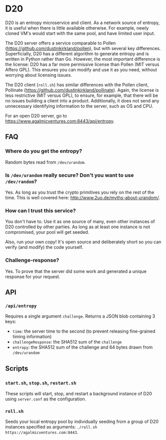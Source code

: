 # D20
D20 is an entropy microservice and client. As a network source of entropy, it is useful when there is little available otherwise. For example, newly cloned VM's would start with the same pool, and have limited user input.

The D20 server offers a service comparable to Pollen (https://github.com/dustinkirkland/pollen), but with several key differences. Superficially, D20 has a different algorithm to generate entropy and is written in Python rather than Go. However, the most important difference is the license: D20 has a far more permissive license than Pollen (MIT versus Affero GPL). This ensures you can modify and use it as you need, without worrying about licensing issues.

The D20 client (`roll.sh`) has similar differences with the Pollen client, Pollinate (https://github.com/dustinkirkland/pollinate). Again, the license is less restrictive (MIT versus GPL), to ensure, for example, that there will be no issues building a client into a product. Additionally, it does not send any unnecessary identifying information to the server, such as OS and CPU.

For an open D20 server, go to https://www.agalmicventures.com:8443/api/entropy.

## FAQ

### Where do you get the entropy?
Random bytes read from `/dev/urandom`.

### Is `/dev/urandom` really secure? Don't you want to use `/dev/random`?
Yes. As long as you trust the crypto primitives you rely on the rest of the time. This is well covered here: http://www.2uo.de/myths-about-urandom/.

### How can I trust this service?
You don't have to. Use it as one source of many, even other instances of D20 controlled by other parties. As long as at least one instance is not compromised, your pool will get seeded.

Also, run your own copy! It's open source and deliberately short so you can verify (and modify) the code yourself.

### Challenge-response?
Yes. To prove that the server did some work and generated a unique response for your request.

## API

### `/api/entropy`
Requires a single argument `challenge`. Returns a JSON blob containing 3 keys:

* `time`: the server time to the second (to prevent releasing fine-grained timing information)
* `challengeResponse`: the SHA512 sum of the `challenge`
* `entropy`: the SHA512 sum of the challenge and 64 bytes drawn from `/dev/urandom`

## Scripts

### `start.sh`, `stop.sh`, `restart.sh`
These scripts will start, stop, and restart a background instance of D20 using `server.conf` as the configuration.

### `roll.sh`
Seeds your local entropy pool by individually seeding from a group of D20 instances specified as arguments: `./roll.sh https://agalmicventures.com:8443`.
